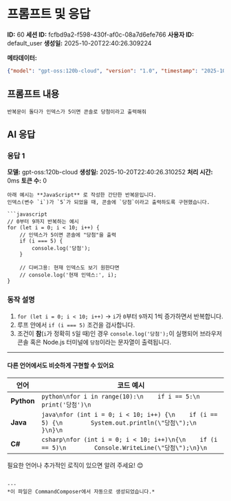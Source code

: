 # 프롬프트 및 응답

**ID:** 60
**세션 ID:** fcfbd9a2-f598-430f-af0c-08a7d6efe766
**사용자 ID:** default_user
**생성일:** 2025-10-20T22:40:26.309224

**메타데이터:**
```json
{"model": "gpt-oss:120b-cloud", "version": "1.0", "timestamp": "2025-10-20T22:40:26.308667100"}
```

## 프롬프트 내용

```
반복문이 돌다가 인덱스가 5이면 콘솔로 당첨이라고 출력해줘
```

## AI 응답

### 응답 1

**모델:** gpt-oss:120b-cloud
**생성일:** 2025-10-20T22:40:26.310252
**처리 시간:** 0ms
**토큰 수:** 0

```
아래 예시는 **JavaScript** 로 작성한 간단한 반복문입니다.  
인덱스(변수 `i`)가 `5`가 되었을 때, 콘솔에 `당첨`이라고 출력하도록 구현했습니다.

```javascript
// 0부터 9까지 반복하는 예시
for (let i = 0; i < 10; i++) {
    // 인덱스가 5이면 콘솔에 "당첨"을 출력
    if (i === 5) {
        console.log('당첨');
    }

    // 디버그용: 현재 인덱스도 보기 원한다면
    // console.log('현재 인덱스:', i);
}
```

### 동작 설명
1. `for (let i = 0; i < 10; i++)` → `i`가 `0`부터 `9`까지 1씩 증가하면서 반복합니다.  
2. 루프 안에서 `if (i === 5)` 조건을 검사합니다.  
3. 조건이 **참**(`i`가 정확히 `5`일 때)인 경우 `console.log('당첨');`이 실행되어 브라우저 콘솔 혹은 Node.js 터미널에 `당첨`이라는 문자열이 출력됩니다.  

---

#### 다른 언어에서도 비슷하게 구현할 수 있어요

| 언어 | 코드 예시 |
|------|-----------|
| **Python** | ```python\nfor i in range(10):\n    if i == 5:\n        print('당첨')\n``` |
| **Java** | ```java\nfor (int i = 0; i < 10; i++) {\n    if (i == 5) {\n        System.out.println(\"당첨\");\n    }\n}\n``` |
| **C#** | ```csharp\nfor (int i = 0; i < 10; i++)\n{\n    if (i == 5)\n        Console.WriteLine(\"당첨\");\n}\n``` |

필요한 언어나 추가적인 로직이 있으면 알려 주세요! 😊
```

---
*이 파일은 CommandComposer에서 자동으로 생성되었습니다.*